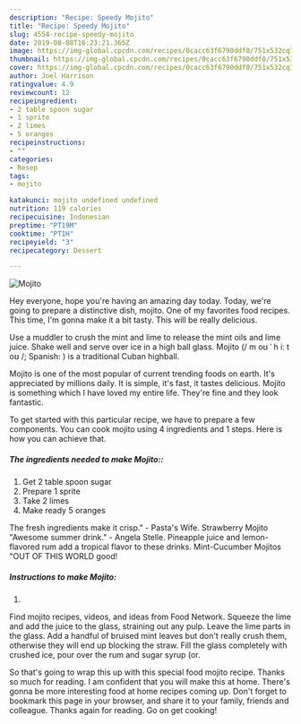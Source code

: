 ```yaml
---
description: "Recipe: Speedy Mojito"
title: "Recipe: Speedy Mojito"
slug: 4554-recipe-speedy-mojito
date: 2019-08-08T16:23:21.365Z
image: https://img-global.cpcdn.com/recipes/0cacc63f6790ddf0/751x532cq70/mojito-recipe-main-photo.jpg
thumbnail: https://img-global.cpcdn.com/recipes/0cacc63f6790ddf0/751x532cq70/mojito-recipe-main-photo.jpg
cover: https://img-global.cpcdn.com/recipes/0cacc63f6790ddf0/751x532cq70/mojito-recipe-main-photo.jpg
author: Joel Harrison
ratingvalue: 4.9
reviewcount: 12
recipeingredient:
- 2 table spoon sugar
- 1 sprite
- 2 limes
- 5 oranges
recipeinstructions:
- ""
categories:
- Resep
tags:
- mojito

katakunci: mojito undefined undefined
nutrition: 119 calories
recipecuisine: Indonesian
preptime: "PT19M"
cooktime: "PT1H"
recipeyield: "3"
recipecategory: Dessert

---
```



![Mojito](https://img-global.cpcdn.com/recipes/0cacc63f6790ddf0/751x532cq70/mojito-recipe-main-photo.jpg)

Hey everyone, hope you're having an amazing day today. Today, we're going to prepare a distinctive dish, mojito. One of my favorites food recipes. This time, I'm gonna make it a bit tasty. This will be really delicious.

Use a muddler to crush the mint and lime to release the mint oils and lime juice. Shake well and serve over ice in a high ball glass. Mojito (/ m oʊ ˈ h iː t oʊ /; Spanish: ) is a traditional Cuban highball.

Mojito is one of the most popular of current trending foods on earth. It's appreciated by millions daily. It is simple, it's fast, it tastes delicious. Mojito is something which I have loved my entire life. They're fine and they look fantastic.


To get started with this particular recipe, we have to prepare a few components. You can cook mojito using 4 ingredients and 1 steps. Here is how you can achieve that.

##### The ingredients needed to make Mojito::

1. Get 2 table spoon sugar
1. Prepare 1 sprite
1. Take 2 limes
1. Make ready 5 oranges


The fresh ingredients make it crisp.&#34; - Pasta&#39;s Wife. Strawberry Mojito &#34;Awesome summer drink.&#34; - Angela Stelle. Pineapple juice and lemon-flavored rum add a tropical flavor to these drinks. Mint-Cucumber Mojitos &#34;OUT OF THIS WORLD good! 

##### Instructions to make Mojito:

1. 


Find mojito recipes, videos, and ideas from Food Network. Squeeze the lime and add the juice to the glass, straining out any pulp. Leave the lime parts in the glass. Add a handful of bruised mint leaves but don&#39;t really crush them, otherwise they will end up blocking the straw. Fill the glass completely with crushed ice, pour over the rum and sugar syrup (or. 

So that's going to wrap this up with this special food mojito recipe. Thanks so much for reading. I am confident that you will make this at home. There's gonna be more interesting food at home recipes coming up. Don't forget to bookmark this page in your browser, and share it to your family, friends and colleague. Thanks again for reading. Go on get cooking!
